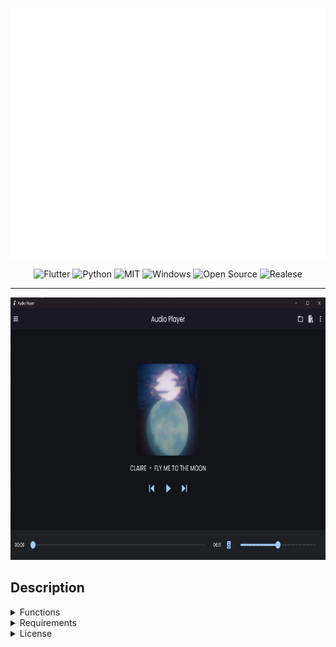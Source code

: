 <p align="center">
  <img src="https://raw.githubusercontent.com/seriouslych/audio-player/main/assets/audio-player%20logo.png" width="520" height="400" alt="AOC2 Publisher" />
</p>
<p align="center">
  <img src="https://img.shields.io/badge/Flutter-%2302569B.svg?&logo=Flutter&logoColor=white" alt="Flutter"/>
  <img src="https://img.shields.io/badge/Python-3776AB?logo=python&logoColor=fff" alt="Python"/>
  <img src="https://img.shields.io/badge/License-MIT-blue.svg" alt="MIT"/> 
  <img src="https://badgen.net/badge/icon/windows?icon=windows&label" alt="Windows"/> 
  <img src="https://badgen.net/badge/Open%20Source%20%3F/Yes%21/blue?icon=github" alt="Open Source"/> 
  <img src="https://img.shields.io/github/v/release/seriouslych/audio-player?logo=github" alt="Realese"/>


</p>
<hr>
<p align="center">
  <img src="https://github.com/seriouslych/audio-player/blob/main/assets/screenshot.png" width="700" height="420" alt="screenshot"/>
</p>

## Description

<details>
  <summary>Functions</summary>
  <ul>
    <li>Play tracks</li>
    <li>Scan a directory for music files and then play them</li>
  </ul>
</details>

<details>
  <summary>Requirements</summary>
  <ul>
    <li><code>flet</code></li>
    <li><code>eyed3</code></li>
    <li><code>mutagen</code></li>
    <li><code>pillow</code></li>
    <li><code>pypresence</code></li>
    <li><code>numpy</code></li>
  </ul>
</details>

<details>
  <summary>License</summary>
  <ul>
  MIT License
  Copyright (c) 2024 Alexander Seriously
  </ul>
</details>

